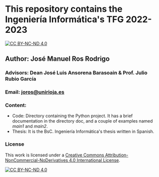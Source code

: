 # This repository contains the Ingeniería Informática's TFG 2022-2023
[![CC BY-NC-ND 4.0][cc-by-nc-nd-shield]][cc-by-nc-nd]
## Author: José Manuel Ros Rodrigo
### Advisors: Dean José Luis Ansorena Barasoain & Prof. Julio Rubio García
### Email: joros@unirioja.es

### Content:

- Code: Directory containing the Python project. It has a brief documentation in 
the directory doc, and a couple of examples named *main1* and *main2*.
- Thesis: It is the BsC. Ingeniería Informática's thesis written in Spanish. 

### License

This work is licensed under a
[Creative Commons Attribution-NonCommercial-NoDerivatives 4.0 International License][cc-by-nc-nd].

[![CC BY-NC-ND 4.0][cc-by-nc-nd-image]][cc-by-nc-nd]

[cc-by-nc-nd]: https://creativecommons.org/licenses/by-nc-nd/4.0/
[cc-by-nc-nd-image]: https://i.creativecommons.org/l/by-nc-nd/4.0/88x31.png
[cc-by-nc-nd-shield]: https://img.shields.io/badge/License-CC--BY--NC--ND%204.0-lightgrey

